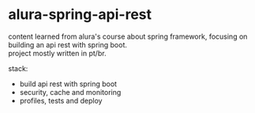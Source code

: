 # alura-spring-api-rest
content learned from alura's course about spring framework, focusing on building an api rest with spring boot.
<br>
project mostly written in pt/br.

stack:
- build api rest with spring boot
- security, cache and monitoring
- profiles, tests and deploy
